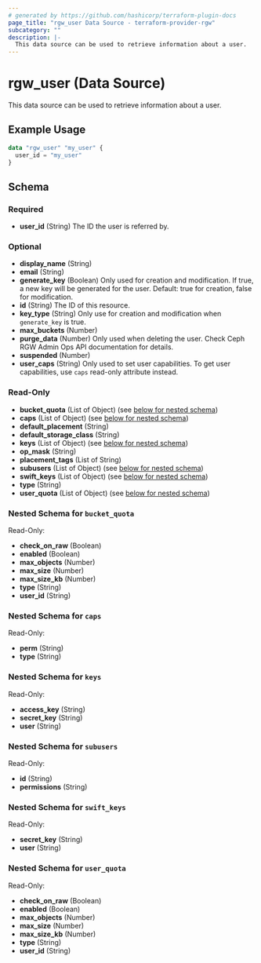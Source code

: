 ```yaml
---
# generated by https://github.com/hashicorp/terraform-plugin-docs
page_title: "rgw_user Data Source - terraform-provider-rgw"
subcategory: ""
description: |-
  This data source can be used to retrieve information about a user.
---
```


# rgw_user (Data Source)

This data source can be used to retrieve information about a user.

## Example Usage

```terraform
data "rgw_user" "my_user" {
  user_id = "my_user"
}
```

<!-- schema generated by tfplugindocs -->
## Schema

### Required

- **user_id** (String) The ID the user is referred by.

### Optional

- **display_name** (String)
- **email** (String)
- **generate_key** (Boolean) Only used for creation and modification. If true, a new key will be generated for the user. Default: true for creation, false for modification.
- **id** (String) The ID of this resource.
- **key_type** (String) Only use for creation and modification when `generate_key` is true.
- **max_buckets** (Number)
- **purge_data** (Number) Only used when deleting the user. Check Ceph RGW Admin Ops API documentation for details.
- **suspended** (Number)
- **user_caps** (String) Only used to set user capabilities. To get user capabilities, use `caps` read-only attribute instead.

### Read-Only

- **bucket_quota** (List of Object) (see [below for nested schema](#nestedatt--bucket_quota))
- **caps** (List of Object) (see [below for nested schema](#nestedatt--caps))
- **default_placement** (String)
- **default_storage_class** (String)
- **keys** (List of Object) (see [below for nested schema](#nestedatt--keys))
- **op_mask** (String)
- **placement_tags** (List of String)
- **subusers** (List of Object) (see [below for nested schema](#nestedatt--subusers))
- **swift_keys** (List of Object) (see [below for nested schema](#nestedatt--swift_keys))
- **type** (String)
- **user_quota** (List of Object) (see [below for nested schema](#nestedatt--user_quota))

<a id="nestedatt--bucket_quota"></a>
### Nested Schema for `bucket_quota`

Read-Only:

- **check_on_raw** (Boolean)
- **enabled** (Boolean)
- **max_objects** (Number)
- **max_size** (Number)
- **max_size_kb** (Number)
- **type** (String)
- **user_id** (String)


<a id="nestedatt--caps"></a>
### Nested Schema for `caps`

Read-Only:

- **perm** (String)
- **type** (String)


<a id="nestedatt--keys"></a>
### Nested Schema for `keys`

Read-Only:

- **access_key** (String)
- **secret_key** (String)
- **user** (String)


<a id="nestedatt--subusers"></a>
### Nested Schema for `subusers`

Read-Only:

- **id** (String)
- **permissions** (String)


<a id="nestedatt--swift_keys"></a>
### Nested Schema for `swift_keys`

Read-Only:

- **secret_key** (String)
- **user** (String)


<a id="nestedatt--user_quota"></a>
### Nested Schema for `user_quota`

Read-Only:

- **check_on_raw** (Boolean)
- **enabled** (Boolean)
- **max_objects** (Number)
- **max_size** (Number)
- **max_size_kb** (Number)
- **type** (String)
- **user_id** (String)


